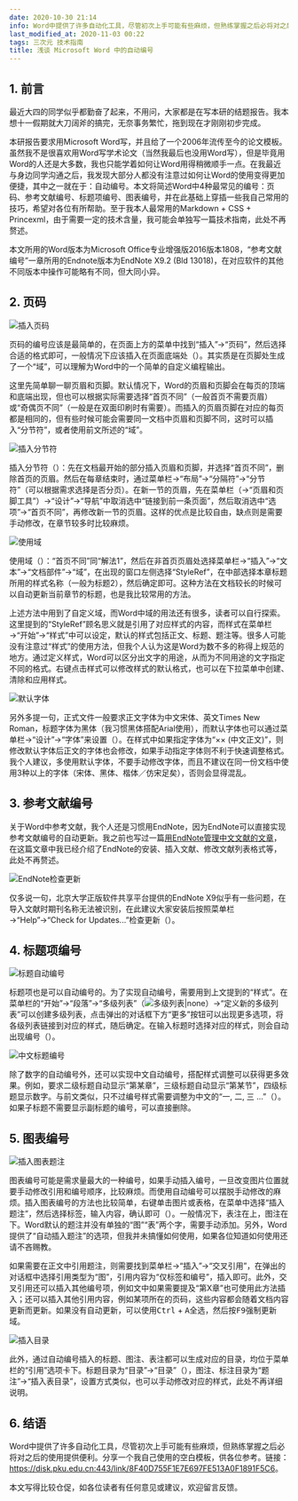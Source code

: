 ```yaml
---
date: 2020-10-30 21:14
info: Word中提供了许多自动化工具，尽管初次上手可能有些麻烦，但熟练掌握之后必将对之后的使用提供便利。
last_modified_at: 2020-11-03 00:22
tags: 三次元 技术指南
title: 浅谈 Microsoft Word 中的自动编号
---
```

## 1. 前言

最近大四的同学似乎都勤奋了起来，不用问，大家都是在写本研的结题报告。我本想十一假期就大刀阔斧的搞完，无奈事务繁忙，拖到现在才刚刚初步完成。

本研报告要求用Microsoft Word写，并且给了一个2006年流传至今的论文模板。虽然我不是很喜欢用Word写学术论文（当然我最后也没用Word写），但是毕竟用Word的人还是大多数，我也只能学着如何让Word用得稍微顺手一点。在我最近与身边同学沟通之后，我发现大部分人都没有注意过如何让Word的使用变得更加便捷，其中之一就在于：自动编号。本文将简述Word中4种最常见的编号：页码、参考文献编号、标题项编号、图表编号，并在此基础上穿插一些我自己常用的技巧，希望对各位有所帮助。至于我本人最常用的Markdown + CSS + Princexml，由于需要一定的技术含量，我可能会单独写一篇技术指南，此处不再赘述。

本文所用的Word版本为Microsoft Office专业增强版2016版本1808，“参考文献编号”一章所用的Endnote版本为EndNote X9.2 (Bld 13018)，在对应软件的其他不同版本中操作可能略有不同，但大同小异。

## 2. 页码

![插入页码](https://file.moetu.org/images/2020/11/02/6114723baa7a83ca37d767e3141a8eddd8d4cdc1a27c2087.png)

页码的编号应该是最简单的，在页面上方的菜单中找到“插入”→“页码”，然后选择合适的格式即可，一般情况下应该插入在页面底端处（<a class="xref-figure" href="#figure-6114723baa7a83ca37d767e3141a8eddd8d4cdc1a27c2087.png"></a>）。其实质是在页脚处生成了一个“域”，可以理解为Word中的一个简单的自定义编程输出。

这里先简单聊一聊页眉和页脚。默认情况下，Word的页眉和页脚会在每页的顶端和底端出现，但也可以根据实际需要选择“首页不同”（一般首页不需要页眉）或“奇偶页不同”（一般是在双面印刷时有需要）。而插入的页眉页脚在对应的每页都是相同的，但有些时候可能会需要同一文档中页眉和页脚不同，这时可以插入“分节符”，或者使用前文所述的“域”。

![插入分节符](https://file.moetu.org/images/2020/11/02/5e2e119ec0075e08fb3a736dbc4b6cf525a7a1060b3227af.gif)

插入分节符（<a class="xref-figure" href="#figure-5e2e119ec0075e08fb3a736dbc4b6cf525a7a1060b3227af.gif"></a>）：先在文档最开始的部分插入页眉和页脚，并选择“首页不同”，删除首页的页眉。然后在每章结束时，通过菜单栏→“布局”→“分隔符”→“分节符”（可以根据需求选择是否分页）。在新一节的页眉，先在菜单栏（→“页眉和页脚工具”）→“设计”→“导航”中取消选中“链接到前一条页面”，然后取消选中“选项”→“首页不同”，再修改新一节的页眉。这样的优点是比较自由，缺点则是需要手动修改，在章节较多时比较麻烦。

![使用域](https://file.moetu.org/images/2020/11/02/591e965a77b1aa460c86fe587c72ecfa424ac602451f3a04.gif)

使用域（<a class="xref-figure" href="#figure-591e965a77b1aa460c86fe587c72ecfa424ac602451f3a04.gif"></a>）：“首页不同”同“解法1”，然后在非首页页眉处选择菜单栏→“插入”→“文本”→“文档部件”→“域”，在出现的窗口左侧选择“StyleRef”，在中部选择本章标题所用的样式名称（一般为标题2），然后确定即可。这种方法在文档较长的时候可以自动更新当前章节的标题，也是我比较常用的方法。

上述方法中用到了自定义域，而Word中域的用法还有很多，读者可以自行探索。这里提到的“StyleRef”顾名思义就是引用了对应样式的内容，而样式在菜单栏→“开始”→“样式”中可以设定，默认的样式包括正文、标题、题注等。很多人可能没有注意过“样式”的使用方法，但我个人认为这是Word为数不多的称得上规范的地方。通过定义样式，Word可以区分出文字的用途，从而为不同用途的文字指定不同的格式。右键点击样式可以修改样式的默认格式，也可以在下拉菜单中创建、清除和应用样式。
 
![默认字体](https://file.moetu.org/images/2020/11/02/fd2314ce5920aaccbda7d55cdcc5c51724c6214059783bd6.png)

另外多提一句，正式文件一般要求正文字体为中文宋体、英文Times New Roman，标题字体为黑体（我习惯黑体搭配Arial使用），而默认字体也可以通过菜单栏→“设计”→“字体”来设置（<a class="xref-figure" href="#figure-fd2314ce5920aaccbda7d55cdcc5c51724c6214059783bd6.png"></a>）。在样式中如果指定字体为“×× (中文正文)”，则修改默认字体后正文的字体也会修改，如果手动指定字体则不利于快速调整格式。我个人建议，多使用默认字体，不要手动修改字体，而且不建议在同一份文档中使用3种以上的字体（宋体、黑体、楷体／仿宋足矣），否则会显得混乱。

## 3. 参考文献编号

关于Word中参考文献，我个人还是习惯用EndNote，因为EndNote可以直接实现参考文献编号的自动更新。我之前也写过一篇[用EndNote管理中文文献的文章](https://xzonn.top/posts/Managing-Chinese-Literature-with-EndNote.html)，在这篇文章中我已经介绍了EndNote的安装、插入文献、修改文献列表格式等，此处不再赘述。

![EndNote检查更新](https://file.moetu.org/images/2020/11/02/53a596156e46d5f97cd3fec5d2de4dc319dc2b9c940f5554.png)

仅多说一句，北京大学正版软件共享平台提供的EndNote X9似乎有一些问题，在导入文献时期刊名称无法被识别，在此建议大家安装后按照菜单栏→“Help”→“Check for Updates...”检查更新（<a class="xref-figure" href="#figure-53a596156e46d5f97cd3fec5d2de4dc319dc2b9c940f5554.png"></a>）。

## 4. 标题项编号

![标题自动编号](https://file.moetu.org/images/2020/11/02/4bdd8d0002f9402eca8a16592ab0a2a7eb41aae2e013480a.gif)

标题项也是可以自动编号的。为了实现自动编号，需要用到上文提到的“样式”。在菜单栏的“开始”→“段落”→“多级列表”（![多级列表\|none](https://file.moetu.org/images/2020/11/02/e57dabb960b816bdb361bec48c54bdfed3dbc65399c6fe47.png)）→“定义新的多级列表”可以创建多级列表，点击弹出的对话框下方“更多”按钮可以出现更多选项，将各级列表链接到对应的样式，随后确定。在输入标题时选择对应的样式，则会自动出现编号（<a class="xref-figure" href="#figure-4bdd8d0002f9402eca8a16592ab0a2a7eb41aae2e013480a.gif"></a>）。

![中文标题编号](https://file.moetu.org/images/2020/11/02/fdd294a0aaa2f775b2712be273709fbc41a9f061505e6663.png)

除了数字的自动编号外，还可以实现中文自动编号，搭配样式调整可以获得更多效果。例如，要求二级标题自动显示“第某章”，三级标题自动显示“第某节”，四级标题显示数字。与前文类似，只不过编号样式需要调整为中文的“一, 二, 三 ...”（<a class="xref-figure" href="#figure-fdd294a0aaa2f775b2712be273709fbc41a9f061505e6663.png"></a>）。如果子标题不需要显示副标题的编号，可以直接删除。

## 5. 图表编号

![插入图表题注](https://file.moetu.org/images/2020/11/02/f7d4da4ecf96ce589516c8fb0bb495a70ec7d539ddcfec02.gif)

图表编号可能是需求量最大的一种编号，如果手动插入编号，一旦改变图片位置就要手动修改引用和编号顺序，比较麻烦。而使用自动编号可以摆脱手动修改的麻烦。插入图表编号的方法也比较简单，右键单击图片或表格，在菜单中选择“插入题注”，然后选择标签，输入内容，确认即可（<a class="xref-figure" href="#figure-f7d4da4ecf96ce589516c8fb0bb495a70ec7d539ddcfec02.gif"></a>）。一般情况下，表注在上，图注在下。Word默认的题注并没有单独的“图”“表”两个字，需要手动添加。另外，Word提供了“自动插入题注”的选项，但我并未搞懂如何使用，如果各位知道如何使用还请不吝赐教。

如果需要在正文中引用题注，则需要找到菜单栏→“插入”→“交叉引用”，在弹出的对话框中选择引用类型为“图”，引用内容为“仅标签和编号”，插入即可。此外，交叉引用还可以插入其他编号项，例如文中如果需要提及“第X章”也可使用此方法插入；还可以插入其他引用内容，例如某项所在的页码，这些内容都会随着文档内容更新而更新。如果没有自动更新，可以使用<kbd>Ctrl</kbd> + <kbd>A</kbd>全选，然后按<kbd>F9</kbd>强制更新域。

![插入目录](https://file.moetu.org/images/2020/11/02/6ec20ad79978eaf28f8af15ead9f25c59878cd02bc702b31.png)

此外，通过自动编号插入的标题、图注、表注都可以生成对应的目录，均位于菜单栏的“引用”选项卡下。标题目录为“目录”→“目录”（<a class="xref-figure" href="#figure-6ec20ad79978eaf28f8af15ead9f25c59878cd02bc702b31.png"></a>），图注、标注目录为“题注”→“插入表目录”，设置方式类似，也可以手动修改对应的样式，此处不再详细说明。

## 6. 结语

Word中提供了许多自动化工具，尽管初次上手可能有些麻烦，但熟练掌握之后必将对之后的使用提供便利。分享一个我自己使用的空白模板，供各位参考。链接：<https://disk.pku.edu.cn:443/link/8F40D755F1E7E697FE513A0F1891F5C6>。

本文写得比较仓促，如各位读者有任何意见或建议，欢迎留言反馈。